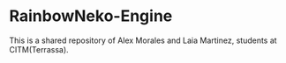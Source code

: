 # RainbowNeko-Engine
This is a shared repository of Alex Morales and Laia Martinez, students at CITM(Terrassa).
